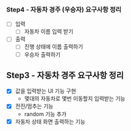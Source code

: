 ### Step4 - 자동차 경주 (우승자) 요구사항 정리

- [ ] 입력
    - [ ] 자동차 이름 입력 받기
- [ ] 출력
    - [ ] 진행 상태에 이름 출력하기
    - [ ] 우승자 출력하기

## Step3 - 자동차 경주 요구사항 정리

- [x] 값을 입력받는 UI 기능 구현
    - 몇대의 자동차로 몇번 이동할지 입력받는 기능
- [x] 전진/멈추는 기능
    - random 기능 추가
- [x] 자동차 상태 화면 출력하는 기능